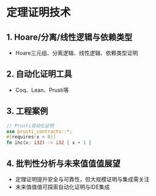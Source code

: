 ﻿# 定理证明技术

## 1. Hoare/分离/线性逻辑与依赖类型

- Hoare三元组、分离逻辑、线性逻辑、依赖类型证明

## 2. 自动化证明工具

- Coq、Lean、Prusti等

## 3. 工程案例

```rust
// Prusti自动化证明
use prusti_contracts::*;
#[requires(x > 0)]
fn inc(x: i32) -> i32 { x + 1 }
```

## 4. 批判性分析与未来值值值展望

- 定理证明提升安全与可靠性，但大规模证明与集成需关注
- 未来值值值可探索自动化证明与IDE集成
